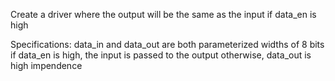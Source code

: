 Create a driver where the output will be the same as the input if data_en is high 

Specifications:
	data_in and data_out are both parameterized widths of 8 bits 
	if data_en is high, the input is passed to the output 
	otherwise, data_out is high impendence
